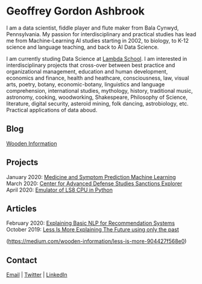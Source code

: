 # Geoffrey Gordon Ashbrook

I am a data scientist, fiddle player and flute maker from Bala Cynwyd, Pennsylvania. My passion for interdisciplinary and practical studies has lead me from Machine-Learning AI studies starting in 2002, to biology, to K-12 science and language teaching, and back to AI Data Science. 

I am currently studing Data Science at [Lambda School](https://lambdaschool.com/). I am interested in interdisciplinary projects that cross-over between best practice and organizational management, education and human development, economics and finance, health and heathcare, consciousness, law, visual arts, poetry, botany, economic-botany, linguistics and language comprehension, international studies, mythology, history, traditional music, astronomy, cooking, woodworking, Shakespeare, Philosophy of Science, literature, digital security, asteroid mining, folk dancing, astrobiology, etc. Practical applications of data aboud.

## Blog
[Wooden Information](https://medium.com/wooden-information/)  

## Projects
January 2020: [Medicine and Symptom Prediction Machine Learning](https://github.com/MedCabinet)  
March 2020: [Center for Advanced Defense Studies Sanctions Explorer](https://medium.com/wooden-information/modeling-networks-of-networks-5e22cd85cd24)  
April 2020: [Emulator of LS8 CPU in Python](https://https://github.com/lineality/ls8_emulator)  

## Articles
February 2020: [Explaining Basic NLP for Recommendation Systems](https://colab.research.google.com/drive/1n0QHVKLmjHhb1J0PVumoxq58-1OevP5b)
October 2019: [Less Is More Explaining The Future using only the past](https://colab.research.google.com/drive/1n0QHVKLmjHhb1J0PVumoxq58-1OevP5b)  

(https://medium.com/wooden-information/less-is-more-904427f568e0)

## Contact
[Email](mailto:geoffreygordonashbrook@gmail.com) \| [Twitter](https://twitter.com/GG_Ashbrook) \| [LinkedIn](https://www.linkedin.com/in/geoffrey-gordon-ashbrook//)  
